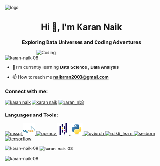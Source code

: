 ![logo](https://media.licdn.com/dms/image/D4D12AQH65p4nl-pdwQ/article-cover_image-shrink_600_2000/0/1678727160673?e=2147483647&v=beta&t=TAwqYPSUgA_5RECimPKZIDzFO6AcxQ0f5IpXhj8MEq0)
<h1 align="center">Hi 👋, I'm Karan Naik</h1>
<h3 align="center">Exploring Data Universes and Coding Adventures</h3>
<img align="right" alt="Coding" width="400" src="[https://camo.githubusercontent.com/2c4875d4bfefc6a057cb5fef7cb70ebd382a62d8ecbcf1366e7edd090f0d3997/68747470733a2f2f63646e2e6472696262626c652e636f6d2f75736572732f32303336382f73637265656e73686f74732f343031323233382f646174615f7363656e652e676966](https://www.google.com/imgres?q=laptop%20image%20with%20transparent%20background&imgurl=https%3A%2F%2Fimages.rawpixel.com%2Fimage_png_800%2FcHJpdmF0ZS9sci9pbWFnZXMvd2Vic2l0ZS8yMDIzLTA5L3Jhd3BpeGVsX29mZmljZV8zMV9waG90b19vZl9hX2xhcHRvcF9tb2NrdXBfY2xvc2UtdXBfbWluaW1hbF9pc182M2Q2NzViOS00YjlhLTQ3OWEtOGMyMS1hYWQwMjViNWYzZDIucG5n.png&imgrefurl=https%3A%2F%2Fwww.rawpixel.com%2Fsearch%2Flaptop%2520png&docid=sTfUuoNkdjGR2M&tbnid=qqS1082Kd7mkRM&vet=12ahUKEwiSg4j0476FAxV42TgGHa64BaIQM3oECBYQAA..i&w=800&h=498&hcb=2&ved=2ahUKEwiSg4j0476FAxV42TgGHa64BaIQM3oECBYQAA)">

<p align="left"> <img src="https://komarev.com/ghpvc/?username=karan-naik-08&label=Profile%20views&color=0e75b6&style=flat" alt="karan-naik-08" /> </p>

- 🌱 I’m currently learning **Data Science , Data Analysis**

- 📫 How to reach me **naikaran2003@gmail.com**

<h3 align="left">Connect with me:</h3>
<p align="left">
<a href="https://twitter.com/Karan18760256" target="blank"><img align="center" src="https://raw.githubusercontent.com/rahuldkjain/github-profile-readme-generator/master/src/images/icons/Social/twitter.svg" alt="karan naik" height="30" width="40" /></a>
<a href="https://www.linkedin.com/in/karan-naik-8ab42323a/" target="blank"><img align="center" src="https://raw.githubusercontent.com/rahuldkjain/github-profile-readme-generator/master/src/images/icons/Social/linked-in-alt.svg" alt="karan naik" height="30" width="40" /></a>
<a href="https://instagram.com/karan_nk8" target="blank"><img align="center" src="https://raw.githubusercontent.com/rahuldkjain/github-profile-readme-generator/master/src/images/icons/Social/instagram.svg" alt="karan_nk8" height="30" width="40" /></a>
</p>

<h3 align="left">Languages and Tools:</h3>
<p align="left"> <a href="https://www.microsoft.com/en-us/sql-server" target="_blank" rel="noreferrer"> <img src="https://www.svgrepo.com/show/303229/microsoft-sql-server-logo.svg" alt="mssql" width="40" height="40"/> </a> <a href="https://www.mysql.com/" target="_blank" rel="noreferrer"> <img src="https://raw.githubusercontent.com/devicons/devicon/master/icons/mysql/mysql-original-wordmark.svg" alt="mysql" width="40" height="40"/> </a> <a href="https://opencv.org/" target="_blank" rel="noreferrer"> <img src="https://www.vectorlogo.zone/logos/opencv/opencv-icon.svg" alt="opencv" width="40" height="40"/> </a> <a href="https://pandas.pydata.org/" target="_blank" rel="noreferrer"> <img src="https://raw.githubusercontent.com/devicons/devicon/2ae2a900d2f041da66e950e4d48052658d850630/icons/pandas/pandas-original.svg" alt="pandas" width="40" height="40"/> </a> <a href="https://www.python.org" target="_blank" rel="noreferrer"> <img src="https://raw.githubusercontent.com/devicons/devicon/master/icons/python/python-original.svg" alt="python" width="40" height="40"/> </a> <a href="https://pytorch.org/" target="_blank" rel="noreferrer"> <img src="https://www.vectorlogo.zone/logos/pytorch/pytorch-icon.svg" alt="pytorch" width="40" height="40"/> </a> <a href="https://scikit-learn.org/" target="_blank" rel="noreferrer"> <img src="https://upload.wikimedia.org/wikipedia/commons/0/05/Scikit_learn_logo_small.svg" alt="scikit_learn" width="40" height="40"/> </a> <a href="https://seaborn.pydata.org/" target="_blank" rel="noreferrer"> <img src="https://seaborn.pydata.org/_images/logo-mark-lightbg.svg" alt="seaborn" width="40" height="40"/> </a> <a href="https://www.tensorflow.org" target="_blank" rel="noreferrer"> <img src="https://www.vectorlogo.zone/logos/tensorflow/tensorflow-icon.svg" alt="tensorflow" width="40" height="40"/> </a> </p>

<p><img align="left" src="https://github-readme-stats.vercel.app/api/top-langs?username=karan-naik-08&show_icons=true&locale=en&layout=compact" alt="karan-naik-08" /></p>

<p>&nbsp;<img align="center" src="https://github-readme-stats.vercel.app/api?username=karan-naik-08&show_icons=true&locale=en" alt="karan-naik-08" /></p>

<p><img align="center" src="https://github-readme-streak-stats.herokuapp.com/?user=karan-naik-08&" alt="karan-naik-08" /></p>
